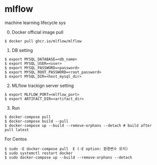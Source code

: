 # mlflow
machine learning lifecycle sys

0. Docker official image pull
```
$ docker pull ghcr.io/mlflow/mlflow
```

1. DB setting
```/bin/bash
$ export MYSQL_DATABASE=<db_name>
$ export MYSQL_USER=<user>
$ export MYSQL_PASSWORD=<password>
$ export MYSQL_ROOT_PASSWORD=<root_password>
$ export MYSQL_DIR=<host_mysql_dir>
```

2. MLflow trackign server setting
```/bin/bash
$ export MLFLOW_PORT=<mlflow_port>
$ export ARTIFACT_DIR=<artifact_dir>
```


3. Run
```/bin/bash
$ docker-compose pull
$ docker-compose build --pull
$ docker-compose up --build --remove-orphans --detach # build after pull latest
```

For Centos
```/bin/absh
$ sudo -E docker-compose pull  E (-E option: 환경변수 유지)
$ sudo systemctl restart docker
$ sudo docker-compose up --build --remove-orphans --detach
```
